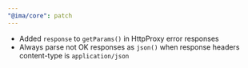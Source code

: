 ```yaml
---
"@ima/core": patch
---
```


- Added `response` to `getParams()` in HttpProxy error responses
- Always parse not OK responses as `json()` when response headers content-type is `application/json`
